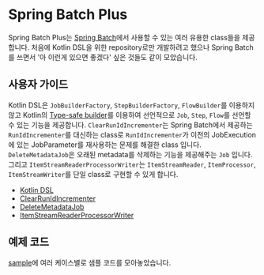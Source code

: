 # Spring Batch Plus

Spring Batch Plus는 [Spring Batch](https://github.com/spring-projects/spring-batch)에서 사용할 수 있는 여러 유용한 class들을 제공합니다. 처음에 Kotlin DSL을 위한 repository로만 개발하려고 했으나 Spring Batch를 쓰면서 '아 이런게 있으면 좋겠다' 싶은 것들도 같이 모았습니다.

## 사용자 가이드

Kotlin DSL은 `JobBuilderFactory`, `StepBuilderFactory`, `FlowBuilder`를 이용하지 않고 Kotlin의 [Type-safe builder](https://kotlinlang.org/docs/type-safe-builders.html)를 이용하여 선언적으로 `Job`, `Step`, `Flow`를 선언할 수 있는 기능을 제공합니다. `ClearRunIdIncrementer`는 Spring Batch에서 제공하는 `RunIdIncrementer`를 대신하는 class로 `RunIdIncrementer`가 이전의 JobExecution에 있는 JobParameter를 재사용하는 문제를 해결한 class 입니다. `DeleteMetadataJob`은 오래된 metadata를 삭제하는 기능을 제공해주는 `Job` 입니다. 그리고 `ItemStreamReaderProcessorWriter`는 `ItemStreamReader`, `ItemProcessor`, `ItemStreamWriter`를 단일 class로 구현할 수 있게 합니다.

- [Kotlin DSL](./configuration/kotlin-dsl/README.md)
- [ClearRunIdIncrementer](./job/clear-run-id-incrementer.md)
- [DeleteMetadataJob](./job/delete-metadata-job.md)
- [ItemStreamReaderProcessorWriter](./step/item-stream-reader-processor-writer.md)

## 예제 코드

[sample](../../spring-batch-plus-sample/)에 여러 케이스별로 샘플 코드를 모아놓았습니다.
